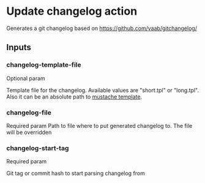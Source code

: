 # Update changelog action

Generates a git changelog based on https://github.com/vaab/gitchangelog/

## Inputs

### changelog-template-file

Optional param

Template file for the changelog. Available values are "short.tpl" or "long.tpl". Also it can be an absolute path to [mustache template](https://github.com/vaab/gitchangelog/#mustache).

### changelog-file

Required param
Path to file where to put generated changelog to. The file will be overridden

### changelog-start-tag

Required param

Git tag or commit hash to start parsing changelog from